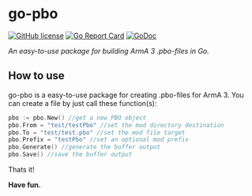 
# go-pbo
[![GitHub license](https://img.shields.io/github/license/TheMysteriousVincent/go-pbo.svg)](https://github.com/TheMysteriousVincent/go-pbo/blob/master/LICENSE.md)
[![Go Report Card](https://goreportcard.com/badge/github.com/TheMysteriousVincent/go-pbo)](https://goreportcard.com/report/github.com/TheMysteriousVincent/go-pbo)
[![GoDoc](https://godoc.org/github.com/TheMysteriousVincent/go-pbo?status.svg)](https://godoc.org/github.com/TheMysteriousVincent/go-pbo)

*An easy-to-use package for building ArmA 3 .pbo-files in Go.*

## How to use

go-pbo is a easy-to-use package for creating .pbo-files for ArmA 3.
You can create a file by just call these function(s):
```go
pbo := pbo.New() //get a new PBO object
pbo.From = "test/testPbo" //set the mod directory destination
pbo.To = "test/test.pbo" //set the mod file target
pbo.Prefix = "testPbo" //set an optional mod prefix
pbo.Generate() //generate the buffer output
pbo.Save() //save the buffer output
```

Thats it!

**Have fun.**
